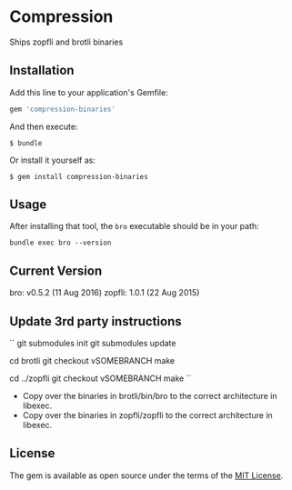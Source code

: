 # Compression

Ships zopfli and brotli binaries


## Installation

Add this line to your application's Gemfile:

```ruby
gem 'compression-binaries'
```

And then execute:

    $ bundle

Or install it yourself as:

    $ gem install compression-binaries

## Usage

After installing that tool, the ``bro`` executable should be in your path:

```
bundle exec bro --version
```

## Current Version

bro: v0.5.2 (11 Aug 2016)
zopfli: 1.0.1 (22 Aug 2015)

## Update 3rd party instructions

``
git submodules init
git submodules update

cd brotli
git checkout vSOMEBRANCH
make

cd ../zopfli
git checkout vSOMEBRANCH
make
``

* Copy over the binaries in brotli/bin/bro to the correct architecture in libexec.
* Copy over the binaries in zopfli/zopfli to the correct architecture in libexec.

## License

The gem is available as open source under the terms of the [MIT License](http://opensource.org/licenses/MIT).



